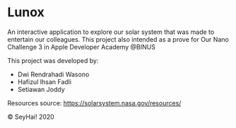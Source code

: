 # Lunox
An interactive application to explore our solar system that was made to entertain our colleagues. This project also intended as a prove for Our Nano Challenge 3 in Apple Developer Academy @BINUS

This project was developed by:
- Dwi Rendrahadi Wasono
- Hafizul Ihsan Fadli
- Setiawan Joddy

Resources source:
https://solarsystem.nasa.gov/resources/

© SeyHai! 2020
